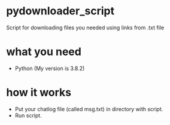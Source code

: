 # pydownloader_script
Script for downloading files you needed using links from .txt file

# what you need
* Python (My version is 3.8.2)

# how it works
* Put your chatlog file (called msg.txt) in directory with script.
* Run script.
